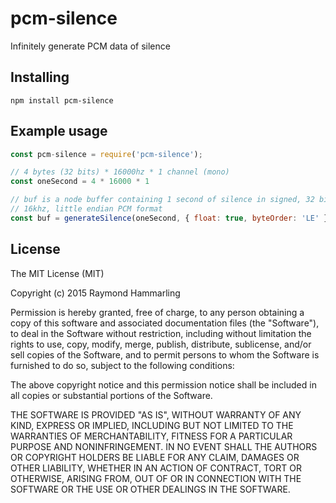 # pcm-silence
Infinitely generate PCM data of silence


## Installing
`npm install pcm-silence`


## Example usage
```javascript
const pcm-silence = require('pcm-silence');

// 4 bytes (32 bits) * 16000hz * 1 channel (mono)
const oneSecond = 4 * 16000 * 1

// buf is a node buffer containing 1 second of silence in signed, 32 bit, mono,
// 16khz, little endian PCM format
const buf = generateSilence(oneSecond, { float: true, byteOrder: 'LE' });
```
    

## License
The MIT License (MIT)

Copyright (c) 2015 Raymond Hammarling

Permission is hereby granted, free of charge, to any person obtaining a copy of this software and associated documentation files (the "Software"), to deal in the Software without restriction, including without limitation the rights to use, copy, modify, merge, publish, distribute, sublicense, and/or sell copies of the Software, and to permit persons to whom the Software is furnished to do so, subject to the following conditions:

The above copyright notice and this permission notice shall be included in all copies or substantial portions of the Software.

THE SOFTWARE IS PROVIDED "AS IS", WITHOUT WARRANTY OF ANY KIND, EXPRESS OR IMPLIED, INCLUDING BUT NOT LIMITED TO THE WARRANTIES OF MERCHANTABILITY, FITNESS FOR A PARTICULAR PURPOSE AND NONINFRINGEMENT. IN NO EVENT SHALL THE AUTHORS OR COPYRIGHT HOLDERS BE LIABLE FOR ANY CLAIM, DAMAGES OR OTHER LIABILITY, WHETHER IN AN ACTION OF CONTRACT, TORT OR OTHERWISE, ARISING FROM, OUT OF OR IN CONNECTION WITH THE SOFTWARE OR THE USE OR OTHER DEALINGS IN THE SOFTWARE.